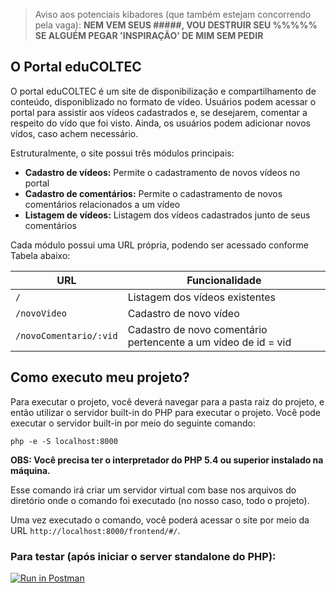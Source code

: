 > Aviso aos potenciais kibadores (que também estejam concorrendo pela vaga): **NEM VEM SEUS \#\#\#\#\#, VOU DESTRUIR SEU %%%%% SE ALGUÉM PEGAR 'INSPIRAÇÃO' DE MIM SEM PEDIR**

## O Portal eduCOLTEC

O portal eduCOLTEC é um site de disponibilização e compartilhamento de conteúdo, disponiblizado no formato de vídeo. Usuários podem acessar o portal para assistir aos vídeos cadastrados e, se desejarem, comentar a respeito do vído que foi visto. Ainda, os usuários podem adicionar novos vídos, caso achem necessário.

Estruturalmente, o site possui três módulos principais:

* **Cadastro de vídeos:** Permite o cadastramento de novos vídeos no portal
* **Cadastro de comentários:** Permite o cadastramento de novos comentários relacionados a um vídeo
* **Listagem de vídeos:** Listagem dos vídeos cadastrados junto de seus comentários

Cada módulo possui uma URL própria, podendo ser acessado conforme Tabela abaixo:

| URL                  | Funcionalidade                                                 |
|----------------------|----------------------------------------------------------------|
| `/`                    | Listagem dos vídeos existentes                                 |
| `/novoVideo`           | Cadastro de novo vídeo                                         |
| `/novoComentario/:vid` | Cadastro de novo comentário pertencente a um vídeo de id = vid |

## Como executo meu projeto?


Para executar o projeto, você deverá navegar para a pasta raiz do projeto, e então utilizar o servidor built-in do PHP para executar o projeto. Você pode executar o servidor built-in por meio do seguinte comando:

```
php -e -S localhost:8000
```

**OBS: Você precisa ter o interpretador do PHP 5.4 ou superior instalado na máquina.**

Esse comando irá criar um servidor virtual com base nos arquivos do diretório onde o comando foi executado (no nosso caso, todo o projeto).

Uma vez executado o comando, você poderá acessar o site por meio da URL `http://localhost:8000/frontend/#/`.

### Para testar (após iniciar o server standalone do PHP):

[![Run in Postman](https://run.pstmn.io/button.svg)](https://app.getpostman.com/run-collection/753c12cf3eef5ef169be)
